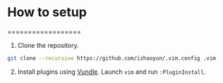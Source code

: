 # How to setup 
==================
1. Clone the repository.
  ```bash
git clone --recursive https://github.com/izhaoyun/.vim.config .vim
  ```

2. Install plugins using [Vundle](https://github.com/VundleVim/Vundle.vim). Launch `vim` and run `:PluginInstall`. 
